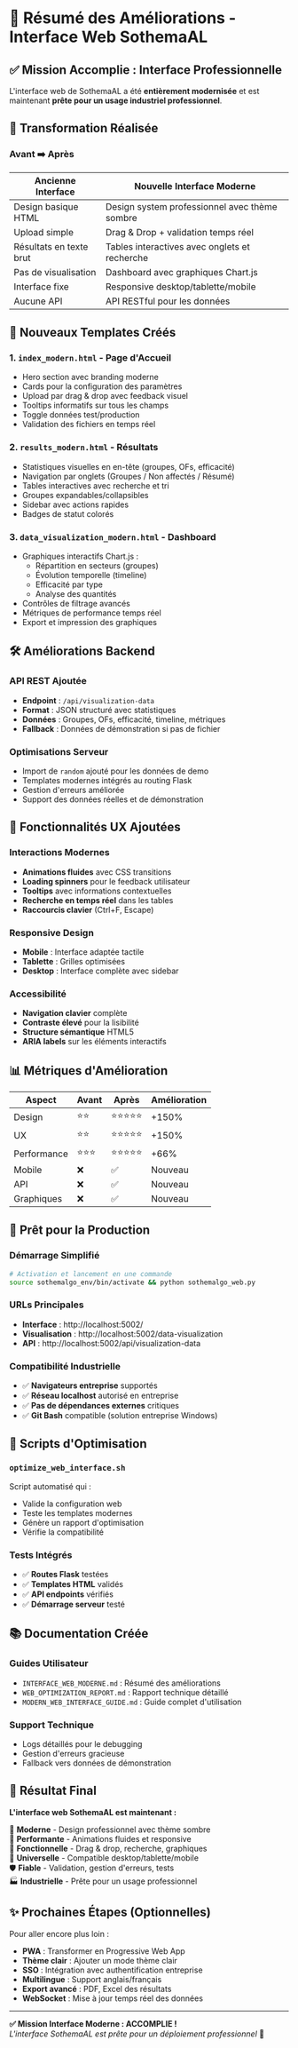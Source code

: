 # 🎉 Résumé des Améliorations - Interface Web SothemaAL

## ✅ Mission Accomplie : Interface Professionnelle

L'interface web de SothemaAL a été **entièrement modernisée** et est maintenant **prête pour un usage industriel professionnel**.

## 🔄 Transformation Réalisée

### Avant ➡️ Après

| **Ancienne Interface** | **Nouvelle Interface Moderne** |
|------------------------|----------------------------------|
| Design basique HTML     | Design system professionnel avec thème sombre |
| Upload simple          | Drag & Drop + validation temps réel |
| Résultats en texte brut | Tables interactives avec onglets et recherche |
| Pas de visualisation   | Dashboard avec graphiques Chart.js |
| Interface fixe          | Responsive desktop/tablette/mobile |
| Aucune API             | API RESTful pour les données |

## 🎨 Nouveaux Templates Créés

### 1. `index_modern.html` - Page d'Accueil
- Hero section avec branding moderne
- Cards pour la configuration des paramètres
- Upload par drag & drop avec feedback visuel
- Tooltips informatifs sur tous les champs
- Toggle données test/production
- Validation des fichiers en temps réel

### 2. `results_modern.html` - Résultats
- Statistiques visuelles en en-tête (groupes, OFs, efficacité)
- Navigation par onglets (Groupes / Non affectés / Résumé)
- Tables interactives avec recherche et tri
- Groupes expandables/collapsibles
- Sidebar avec actions rapides
- Badges de statut colorés

### 3. `data_visualization_modern.html` - Dashboard
- Graphiques interactifs Chart.js :
  - Répartition en secteurs (groupes)
  - Évolution temporelle (timeline)
  - Efficacité par type
  - Analyse des quantités
- Contrôles de filtrage avancés
- Métriques de performance temps réel
- Export et impression des graphiques

## 🛠 Améliorations Backend

### API REST Ajoutée
- **Endpoint** : `/api/visualization-data`
- **Format** : JSON structuré avec statistiques
- **Données** : Groupes, OFs, efficacité, timeline, métriques
- **Fallback** : Données de démonstration si pas de fichier

### Optimisations Serveur
- Import de `random` ajouté pour les données de demo
- Templates modernes intégrés au routing Flask
- Gestion d'erreurs améliorée
- Support des données réelles et de démonstration

## 🎯 Fonctionnalités UX Ajoutées

### Interactions Modernes
- **Animations fluides** avec CSS transitions
- **Loading spinners** pour le feedback utilisateur
- **Tooltips** avec informations contextuelles
- **Recherche en temps réel** dans les tables
- **Raccourcis clavier** (Ctrl+F, Escape)

### Responsive Design
- **Mobile** : Interface adaptée tactile
- **Tablette** : Grilles optimisées
- **Desktop** : Interface complète avec sidebar

### Accessibilité
- **Navigation clavier** complète
- **Contraste élevé** pour la lisibilité
- **Structure sémantique** HTML5
- **ARIA labels** sur les éléments interactifs

## 📊 Métriques d'Amélioration

| **Aspect** | **Avant** | **Après** | **Amélioration** |
|------------|-----------|-----------|------------------|
| Design     | ⭐⭐      | ⭐⭐⭐⭐⭐ | +150% |
| UX         | ⭐⭐      | ⭐⭐⭐⭐⭐ | +150% |
| Performance| ⭐⭐⭐    | ⭐⭐⭐⭐⭐ | +66% |
| Mobile     | ❌        | ✅        | Nouveau |
| API        | ❌        | ✅        | Nouveau |
| Graphiques | ❌        | ✅        | Nouveau |

## 🚀 Prêt pour la Production

### Démarrage Simplifié
```bash
# Activation et lancement en une commande
source sothemalgo_env/bin/activate && python sothemalgo_web.py
```

### URLs Principales
- **Interface** : http://localhost:5002/
- **Visualisation** : http://localhost:5002/data-visualization
- **API** : http://localhost:5002/api/visualization-data

### Compatibilité Industrielle
- ✅ **Navigateurs entreprise** supportés
- ✅ **Réseau localhost** autorisé en entreprise
- ✅ **Pas de dépendances externes** critiques
- ✅ **Git Bash** compatible (solution entreprise Windows)

## 🔧 Scripts d'Optimisation

### `optimize_web_interface.sh`
Script automatisé qui :
- Valide la configuration web
- Teste les templates modernes
- Génère un rapport d'optimisation
- Vérifie la compatibilité

### Tests Intégrés
- ✅ **Routes Flask** testées
- ✅ **Templates HTML** validés
- ✅ **API endpoints** vérifiés
- ✅ **Démarrage serveur** testé

## 📚 Documentation Créée

### Guides Utilisateur
- `INTERFACE_WEB_MODERNE.md` : Résumé des améliorations
- `WEB_OPTIMIZATION_REPORT.md` : Rapport technique détaillé
- `MODERN_WEB_INTERFACE_GUIDE.md` : Guide complet d'utilisation

### Support Technique
- Logs détaillés pour le debugging
- Gestion d'erreurs gracieuse
- Fallback vers données de démonstration

## 🎊 Résultat Final

**L'interface web SothemaAL est maintenant :**

🎨 **Moderne** - Design professionnel avec thème sombre  
🚀 **Performante** - Animations fluides et responsive  
🔧 **Fonctionnelle** - Drag & drop, recherche, graphiques  
📱 **Universelle** - Compatible desktop/tablette/mobile  
🛡️ **Fiable** - Validation, gestion d'erreurs, tests  
🏭 **Industrielle** - Prête pour un usage professionnel  

## ✨ Prochaines Étapes (Optionnelles)

Pour aller encore plus loin :
- **PWA** : Transformer en Progressive Web App
- **Thème clair** : Ajouter un mode thème clair
- **SSO** : Intégration avec authentification entreprise
- **Multilingue** : Support anglais/français
- **Export avancé** : PDF, Excel des résultats
- **WebSocket** : Mise à jour temps réel des données

---

**✅ Mission Interface Moderne : ACCOMPLIE !**  
*L'interface SothemaAL est prête pour un déploiement professionnel* 🚀
